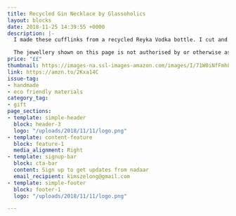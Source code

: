 ```yaml
---
title: Recycled Gin Necklace by Glassoholics
layout: blocks
date: 2018-11-25 14:39:55 +0000
description: |-
  I made these cufflinks from a recycled Reyka Vodka bottle. I cut and melted the glass, then tumbled it to a smooth matte sea-glass finish that brings out the icy blue/grey of the original bottle.

  The jewellery shown on this page is not authorised by or otherwise associated with William Grant & Sons Irish Brands Limited, owners of the Reyka trademark.
price: "££"
thumbnail: https://images-na.ssl-images-amazon.com/images/I/71W0iNfFmhL._SY500_.jpg
link: https://amzn.to/2Kxa14C
issue-tag:
- handmade
- eco friendly materials
category_tag:
- gift
page_sections:
- template: simple-header
  block: header-3
  logo: "/uploads/2018/11/11/logo.png"
- template: content-feature
  block: feature-1
  media_alignment: Right
- template: signup-bar
  block: cta-bar
  content: Sign up to get updates from nadaar
  email_recipient: kimszelong@gmail.com
- template: simple-footer
  block: footer-1
  logo: "/uploads/2018/11/11/logo.png"

---
```


